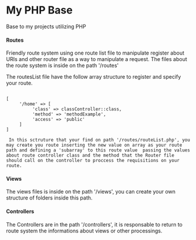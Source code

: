 # My PHP Base
Base to my projects utilizing PHP

<p>
<h4> Routes </h4>
Friendly route system using one route list file to manipulate register about URIs and other router file as a way to manipulate a request.
The files about the route system is inside on the path '/routes'

The routesList file have the follow array structure to register and specify your route.

<code>
[
     '/home' => [
          'class' => classController::class,
          'method' => 'methodExample',
          'access' => 'public'
     ]
]
</code>


     In this sctruture that your find on path '/routes/routeList.php', you may create you route inserting the new value on array as your route path and defining a 'subarray' to this route value  passing the values about route controller class and the method that the Router file should call on the controller to proccess the requisitions on your route. 

</p>

<p>
<h4> Views </h4>
The views files is inside on the path '/views', you can create your own structure of folders inside this path.
</p>

<p>
<h4> Controllers </h4>
The Controllers are in the path '/controllers', it is responsable to return to route system the informations about views or other processings.
</p>